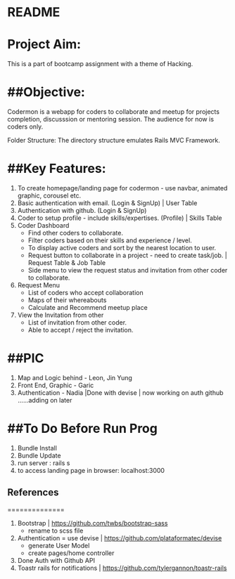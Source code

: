 # README

Project Aim:
============
This is a part of bootcamp assignment with a theme of Hacking. 

##Objective:
==========
Codermon is a webapp for coders to collaborate and meetup for projects completion, discusssion or mentoring session. The audience for now is coders only.


Folder Structure:
The directory structure emulates Rails MVC Framework.


##Key Features:
===============
1. To create homepage/landing page for codermon - use navbar, animated graphic, corousel etc. 
2. Basic authentication with email. (Login & SignUp) | User Table
3. Authentication with github.  (Login & SignUp)
4. Coder to setup profile - include skills/expertises. (Profile) | Skills Table
5. Coder Dashboard 
	- Find other coders to collaborate.
	- Filter coders based on their skills and experience / level.
	- To display active coders and sort by the nearest location to user.
	- Request button to collaborate in a project - need to create task/job. | Request Table & Job Table
	- Side menu to view the request status and invitation from other coder to collaborate.
6. Request Menu
	- List of coders who accept collaboration
	- Maps of their whereabouts 
	- Calculate and Recommend meetup place
7. View the Invitation from other 
	- List of invitation from other coder.
	- Able to accept / reject the invitation.


##PIC
======
1. Map and Logic behind - Leon, Jin Yung
2. Front End, Graphic - Garic
3. Authentication - Nadia |Done with devise | now working on auth github
......adding on later



##To Do Before Run Prog
========================
1. Bundle Install
2. Bundle Update
3. run server : rails s
4. to access landing page in browser: localhost:3000 



## References
==============
1. Bootstrap | https://github.com/twbs/bootstrap-sass
	- rename to scss file
2. Authentication = use devise | https://github.com/plataformatec/devise
	- generate User Model
	- create pages/home controller
3. Done Auth with Github API
4. Toastr rails for notifications | https://github.com/tylergannon/toastr-rails




